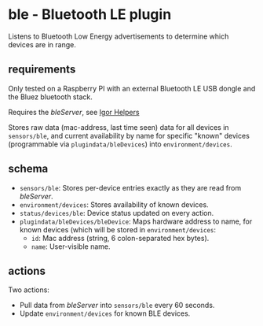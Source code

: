 # ble - Bluetooth LE plugin

Listens to Bluetooth Low Energy advertisements to determine which devices are in range. 

## requirements

Only tested on a Raspberry PI with an external Bluetooth LE USB dongle and the Bluez bluetooth stack.

Requires the _bleServer_, see [Igor Helpers](../../../helpers/readme.md)

Stores raw data (mac-address, last time seen) data for all devices in ```sensors/ble```, and current availability by name for specific "known" devices (programmable via ```plugindata/bleDevices```) into ```environment/devices```.

## schema

* `sensors/ble`: Stores per-device entries exactly as they are read from _bleServer_.
* `environment/devices`: Stores availability of known devices.
* `status/devices/ble`: Device status updated on every action.
* `plugindata/bleDevices/bleDevice`: Maps hardware address to name, for known devices (which will be stored in `environment/devices`:
	*	`id`: Mac address (string, 6 colon-separated hex bytes).
	* `name`: User-visible name. 

## actions

Two actions:

* Pull data from _bleServer_ into `sensors/ble` every 60 seconds.
* Update `environment/devices` for known BLE devices.
